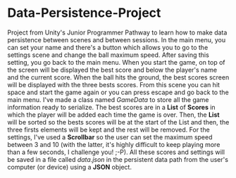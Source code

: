 # Data-Persistence-Project
 
Project from Unity's Junior Programmer Pathway to learn how to make data persistence between scenes and between sessions. 
In the main menu, you can set your name and there's a button which allows you to go to the settings scene and change the ball maximum speed. After saving this setting, you go back to the main menu.
When you start the game, on top of the screen will be displayed the best score and below the player's name and the current score. When the ball hits the ground, the best scores screen will be displayed with the three bests scores. From this scene you can hit space and start the game again or you can press escape and go back to the main menu.
I've made a class named *GameData* to store all the game information ready to serialize. The best scores are in a **List** of **Scores** in which the player will be added each time the game is over. Then, the **List** will be sorted so the bests scores will be at the start of the List and then, the three firsts elements will be kept and the rest will be removed.
For the settings, I've used a **Scrollbar** so the user can set the maximum speed between 3 and 10 (with the latter, it's highly difficult to keep playing more than a few seconds, I challenge you! ;-P).
All these scores and settings will be saved in a file called *data.json* in the persistent data path from the user's computer (or device) using a **JSON** object.
